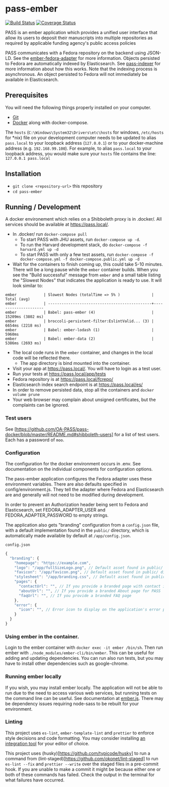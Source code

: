 # pass-ember

[![Build Status](https://travis-ci.org/OA-PASS/pass-ember.png?branch=master)](https://travis-ci.org/OA-PASS/pass-ember)
[![Coverage Status](https://coveralls.io/repos/github/OA-PASS/pass-ember/badge.svg)](https://coveralls.io/github/OA-PASS/pass-ember)

PASS is an ember application which provides a unified user interface that allow its users to deposit their manuscripts
into multiple repositories as required by applicable funding agency's public access policies

PASS communicates with a Fedora repository on the backend using JSON-LD. See the
[ember-fedora-adapter](https://github.com/OA-PASS/ember-fedora-adapter) for more information.
Objects persisted to Fedora are automatically indexed by Elasticsearch. See
[pass-indexer](https://github.com/OA-PASS/pass-indexer) for more information about how this works.
Note that the indexing process is asynchronous. An object persisted to Fedora will not immediately be available in Elasticsearch.

## Prerequisites

You will need the following things properly installed on your computer.

- [Git](https://git-scm.com/)
- [Docker](https://www.docker.com/) along with docker-compose.

The `hosts` (`C:\Windows\System32\Drivers\etc\hosts` for windows, `/etc/hosts` for \*nix) file on your development computer needs to be updated to alias `pass.local` to your loopback address (`127.0.0.1`) or to your docker-machine address (e.g. `192.168.99.100`). For example, to alias `pass.local` to your loopback address, you would make sure your `hosts` file contains the line: `127.0.0.1 pass.local`

## Installation

- `git clone <repository-url>` this repository
- `cd pass-ember`

## Running / Development

A docker environement which relies on a Shibboleth proxy is in .docker/. All services should
be available at https://pass.local/.

- In .docker/ run `docker-compose pull`
  - To start PASS with JHU assets, run `docker-compose up -d`.
  - To run the Harvard development stack, do `docker-compose -f harvard.yml up -d`
  - To start PASS with only a few test assets, run `docker-compose -f docker-compose.yml -f docker-compose.public.yml up -d`
- Wait for the containers to finish coming up, this could take 5-10 minutes. There will be a long pause while the `ember` container builds. When you see the "Build successful" message from `ember` and a small table listing the "Slowest Nodes" that indicates the application is ready to use. It will look similar to:

```
ember            | Slowest Nodes (totalTime => 5% )              | Total (avg)
ember            | ----------------------------------------------+---------------------
ember            | Babel: pass-ember (4)                         | 15209ms (3802 ms)
ember            | broccoli-persistent-filter:EslintValid... (3) | 6654ms (2218 ms)
ember            | Babel: ember-lodash (1)                       | 5960ms
ember            | Babel: ember-data (2)                         | 5386ms (2693 ms)
```

- The local code runs in the `ember` container, and changes in the local code will be reflected there.
  - The app directory is bind mounted into the container.
- Visit your app at https://pass.local/. You will have to login as a test user.
- Run your tests at https://pass.local/app/tests
- Fedora repository is at https://pass.local/fcrepo/
- Elasticsearch index search endpoint is at https://pass.local/es/
- In order to remove persisted data, stop all the containers and `docker volume prune`
- Your web browser may complain about unsigned certificates, but the complaints can be ignored.

### Test users

See [https://github.com/OA-PASS/pass-docker/blob/master/README.md#shibboleth-users] for a list of test users. Each has a password of `moo`.

### Configuration

The configuration for the docker environment occurs in .env. See documentation on the individual
components for configuration options.

The pass-ember application configures the Fedora adapter uses these environment variables.
There are also defaults specified in config/environment.js. They tell the adapter where Fedora
and Elasticsearch are and generally will not need to be modified during development.

In order to prevent an Authorization header being sent to Fedora and Elasticsearch,
set FEDORA_ADAPTER_USER and FEDORA_ADAPTER_PASSWORD to empty strings.

The application also gets "branding" configuration from a `config.json` file, with a default implementation found in the `public/` directory, which is automatically made available by default at `/app/config.json`.

`config.json`

```js
{
  "branding": {
    "homepage": "https://example.com",
    "logo": "/app/fullSizeLogo.png", // Default asset found in public/ dir
    "favicon": "/app/favicon.png", // Default asset found in public/ dir
    "stylesheet": "/app/branding.css", // Default asset found in public/ dir
    "pages": {
      "contactUrl": "", // If you provide a branded page with contact info
      "aboutUrl": "", // If you provide a branded About page for PASS
      "faqUrl": "", // If you provide a branded FAQ page
    },
    "error": {
      "icon": "", // Error icon to display on the application's error page
    }
  }
}
```

### Using ember in the container.

Login to the ember container with `docker exec -it ember /bin/sh`.
Then run ember with `./node_modules/ember-cli/bin/ember`.
This can be useful for adding and updating dependencies.
You can run also run tests, but you may have to install other dependencies such as google-chrome.

### Running ember locally

If you wish, you may install ember locally. The application will not be able to run due to the need to access various web services,
but running tests on the command line can be useful. See documentation at [ember.js](https://emberjs.com/). There may be dependency issues requiring node-sass to be rebuilt for your environment.

### Linting

This project uses `es-lint`, `ember-template-lint` and `prettier` to enforce style decisions and code formatting. You may consider installing [an integration tool](https://prettier.io/docs/en/editors.html) for your editor of choice.

This project uses (husky)[https://github.com/typicode/husky] to run a command from (lint-staged)[https://github.com/okonet/lint-staged] to run `es-lint --fix` and `prettier --write` over the staged files in a pre-commit hook. If you are unable to make a commit it might be because either one or both of these commands has failed. Check the output in the terminal for what failures have occurred.
